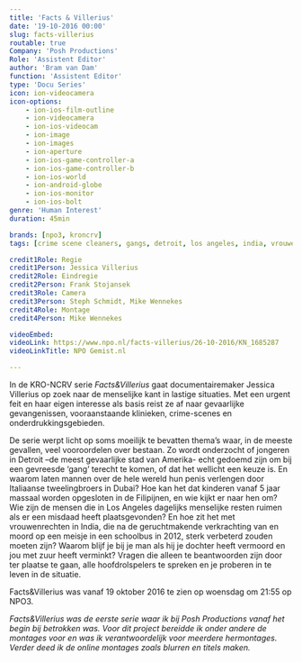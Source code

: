 ```yaml
---
title: 'Facts & Villerius'
date: '19-10-2016 00:00'
slug: facts-villerius
routable: true
Company: 'Posh Productions'
Role: 'Assistent Editor'
author: 'Bram van Dam'
function: 'Assistent Editor'
type: 'Docu Series'
icon: ion-videocamera
icon-options:
    - ion-ios-film-outline
    - ion-videocamera
    - ion-ios-videocam
    - ion-image
    - ion-images
    - ion-aperture
    - ion-ios-game-controller-a
    - ion-ios-game-controller-b
    - ion-ios-world
    - ion-android-globe
    - ion-ios-monitor
    - ion-ios-bolt
genre: 'Human Interest'
duration: 45min

brands: [npo3, kroncrv]
tags: [crime scene cleaners, gangs, detroit, los angeles, india, vrouwenrechten, zuuraanvallen, dubai, penisverlengingen]

credit1Role: Regie
credit1Person: Jessica Villerius
credit2Role: Eindregie
credit2Person: Frank Stojansek
credit3Role: Camera
credit3Person: Steph Schmidt, Mike Wennekes
credit4Role: Montage
credit4Person: Mike Wennekes

videoEmbed:
videoLink: https://www.npo.nl/facts-villerius/26-10-2016/KN_1685287
videoLinkTitle: NPO Gemist.nl

---
```


In de KRO-NCRV serie _Facts&Villerius_ gaat documentairemaker Jessica Villerius op zoek naar de menselijke kant in lastige situaties. Met een urgent feit en haar eigen interesse als basis reist ze af naar gevaarlijke gevangenissen, vooraanstaande klinieken, crime-scenes en onderdrukkingsgebieden.

De serie werpt licht op soms moeilijk te bevatten thema’s waar, in de meeste gevallen, veel vooroordelen over bestaan. Zo wordt onderzocht of jongeren in Detroit –de meest gevaarlijke stad van Amerika- echt gedoemd zijn om bij een gevreesde ‘gang’ terecht te komen, of dat het wellicht een keuze is. En waarom laten mannen over de hele wereld hun penis verlengen door Italiaanse tweelingbroers in Dubai? Hoe kan het dat kinderen vanaf 5 jaar massaal worden opgesloten in de Filipijnen, en wie kijkt er naar hen om? Wie zijn de mensen die in Los Angeles dagelijks menselijke resten ruimen als er een misdaad heeft plaatsgevonden? En hoe zit het met vrouwenrechten in India, die na de geruchtmakende verkrachting van en moord op een meisje in een schoolbus in 2012, sterk verbeterd zouden moeten zijn? Waarom blijf je bij je man als hij je dochter heeft vermoord en jou met zuur heeft verminkt? Vragen die alleen te beantwoorden zijn door ter plaatse te gaan, alle hoofdrolspelers te spreken en je proberen in te leven in de situatie.

Facts&Villerius was vanaf 19 oktober 2016 te zien op woensdag om 21:55 op NPO3.

_Facts&Villerius was de eerste serie waar ik bij Posh Productions vanaf het begin bij betrokken was. Voor dit project bereidde ik onder andere de montages voor en was ik verantwoordelijk voor meerdere hermontages.  Verder deed ik de online montages zoals blurren en titels maken._
